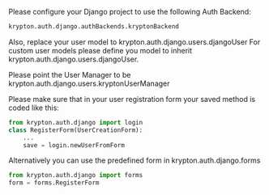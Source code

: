 Please configure your Django project to use the following Auth Backend:
```python
krypton.auth.django.authBackends.kryptonBackend
```

Also, replace your user model to krypton.auth.django.users.djangoUser
For custom user models please define you model to inherit krypton.auth.django.users.djangoUser.

Please point the User Manager to be krypton.auth.django.users.kryptonUserManager

Please make sure that in your user registration form your saved method is coded like this:
```python
from krypton.auth.django import login
class RegisterForm(UserCreationForm):
    ...
    save = login.newUserFromForm
```

Alternatively you can use the predefined form in krypton.auth.django.forms

```python
from krypton.auth.django import forms
form = forms.RegisterForm
```
